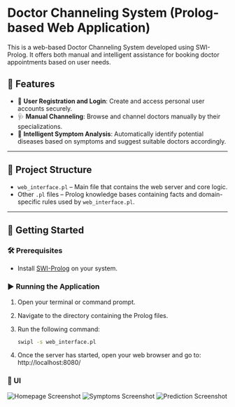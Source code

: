 # Doctor Channeling System (Prolog-based Web Application)

This is a web-based Doctor Channeling System developed using SWI-Prolog. It offers both manual and intelligent assistance for booking doctor appointments based on user needs.

## 🔧 Features

- 🔐 **User Registration and Login**: Create and access personal user accounts securely.
- 🩺 **Manual Channeling**: Browse and channel doctors manually by their specializations.
- 🧠 **Intelligent Symptom Analysis**: Automatically identify potential diseases based on symptoms and suggest suitable doctors accordingly.

---

## 📁 Project Structure

- `web_interface.pl` – Main file that contains the web server and core logic.
- Other `.pl` files – Prolog knowledge bases containing facts and domain-specific rules used by `web_interface.pl`.

---

## 🚀 Getting Started

### 🛠 Prerequisites

- Install [SWI-Prolog](https://www.swi-prolog.org/Download.html) on your system.

### ▶️ Running the Application

1. Open your terminal or command prompt.
2. Navigate to the directory containing the Prolog files.
3. Run the following command:

   ```bash
   swipl -s web_interface.pl
4. Once the server has started, open your web browser and go to: 
http://localhost:8080/

### 🤖 UI

![Homepage Screenshot](1.png)
![Symptoms Screenshot](2.png)
![Prediction Screenshot](3.png)
